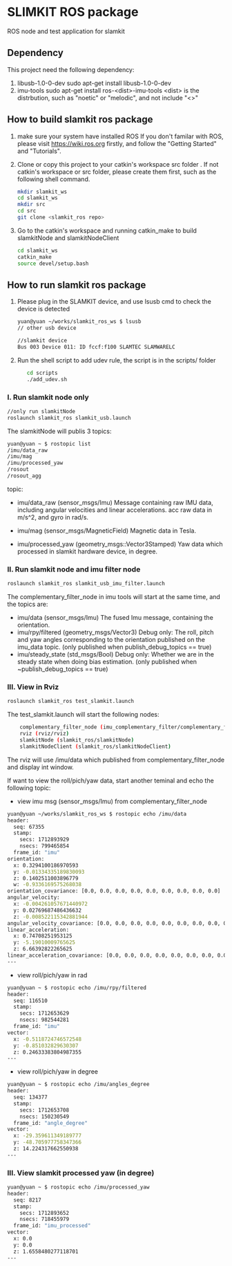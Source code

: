 # SLIMKIT ROS package

ROS node and test application for slamkit

## Dependency

This project need the following dependency:

1. libusb-1.0-0-dev
   sudo apt-get install libusb-1.0-0-dev
2. imu-tools
   sudo apt-get install ros-\<dist\>-imu-tools
   \<dist> is the distrbution, such as "noetic" or "melodic", and not include "<>"

## How to build slamkit ros package

1. make sure your system have installed ROS
   If you don't familar with ROS, please visit <https://wiki.ros.org> firstly, and follow the "Getting Started" and "Tutorials".
2. Clone or copy this project to your catkin's workspace src folder
   . If not catkin's workspace or src folder, please create them first, such as the following shell command.

   ```bash
   mkdir slamkit_ws
   cd slamkit_ws
   mkdir src
   cd src
   git clone <slamkit_ros repo>
   ```

3. Go to the catkin's workspace and running catkin_make to build slamkitNode and slamkitNodeClient
   
   ```bash
   cd slamkit_ws
   catkin_make
   source devel/setup.bash
   ```

## How to run slamkit ros package

1. Please plug in the SLAMKIT device, and use lsusb cmd to check the device is detected

   ```bash
   yuan@yuan ~/works/slamkit_ros_ws $ lsusb
   // other usb device

   //slamkit device
   Bus 003 Device 011: ID fccf:f100 SLAMTEC SLAMWARELC

   ```

2. Run the shell script to add udev rule, the script is in the scripts/ folder

   ```bash
      cd scripts
      ./add_udev.sh
   ```


### I. Run slamkit node only

```bash
//only run slamkitNode
roslaunch slamkit_ros slamkit_usb.launch
```

The slamkitNode will publis 3 topics: 

```bash
yuan@yuan ~ $ rostopic list
/imu/data_raw
/imu/mag
/imu/processed_yaw
/rosout
/rosout_agg
```

topic:

- imu/data_raw (sensor_msgs/Imu)
   Message containing raw IMU data, including angular velocities and linear accelerations.
   acc raw data in m/s^2, and gyro in rad/s.

- imu/mag (sensor_msgs/MagneticField)
   Magnetic data in Tesla.

- imu/processed_yaw (geometry_msgs::Vector3Stamped)
   Yaw data which processed in slamkit hardware device, in degree.

### II. Run slamkit node and imu filter node

```bash
roslaunch slamkit_ros slamkit_usb_imu_filter.launch
```

The complementary_filter_node in imu tools will start at the same time, and the topics are:

- imu/data (sensor_msgs/Imu)
   The fused Imu message, containing the orientation.
- imu/rpy/filtered (geometry_msgs/Vector3)
   Debug only: The roll, pitch and yaw angles corresponding to the orientation published on the imu_data topic. (only published when publish_debug_topics == true)
- imu/steady_state (std_msgs/Bool)
   Debug only: Whether we are in the steady state when doing bias estimation. (only published when ~publish_debug_topics == true)

### III. View in Rviz

```bash
roslaunch slamkit_ros test_slamkit.launch
```

The test_slamkit.launch will start the following nodes:

```bash
    complementary_filter_node (imu_complementary_filter/complementary_filter_node)
    rviz (rviz/rviz)
    slamkitNode (slamkit_ros/slamkitNode)
    slamkitNodeClient (slamkit_ros/slamkitNodeClient)
```

The rviz will use /imu/data which published from complementary_filter_node and display int window.

If want to view the roll/pich/yaw data, start another teminal and echo the following topic:

- view imu msg (sensor_msgs/Imu) from complementary_filter_node

```bash
yuan@yuan ~/works/slamkit_ros_ws $ rostopic echo /imu/data
header: 
  seq: 67355
  stamp: 
    secs: 1712893929
    nsecs: 799465854
  frame_id: "imu"
orientation: 
  x: 0.3294100186970593
  y: -0.01334335189830093
  z: 0.1402511003896779
  w: -0.9336169575268038
orientation_covariance: [0.0, 0.0, 0.0, 0.0, 0.0, 0.0, 0.0, 0.0, 0.0]
angular_velocity: 
  x: -0.004261057671440972
  y: 0.02769687486436632
  z: -0.008522115342881944
angular_velocity_covariance: [0.0, 0.0, 0.0, 0.0, 0.0, 0.0, 0.0, 0.0, 0.0]
linear_acceleration: 
  x: 0.74708251953125
  y: -5.19010009765625
  z: 6.66392822265625
linear_acceleration_covariance: [0.0, 0.0, 0.0, 0.0, 0.0, 0.0, 0.0, 0.0, 0.0]
---
```

- view roll/pich/yaw in rad

```bash
yuan@yuan ~ $ rostopic echo /imu/rpy/filtered 
header: 
  seq: 116510
  stamp: 
    secs: 1712653629
    nsecs: 982544281
  frame_id: "imu"
vector: 
  x: -0.5118724746572548
  y: -0.851032829630307
  z: 0.24633383804987355
---
```

- view roll/pich/yaw in degree

```bash
yuan@yuan ~ $ rostopic echo /imu/angles_degree 
header: 
  seq: 134377
  stamp: 
    secs: 1712653708
    nsecs: 150230549
  frame_id: "angle_degree"
vector: 
  x: -29.359611349189777
  y: -48.705977758347366
  z: 14.224317662550938
---
```


### III. View slamkit processed yaw (in degree)

```bash
yuan@yuan ~ $ rostopic echo /imu/processed_yaw 
header: 
  seq: 8217
  stamp: 
    secs: 1712893652
    nsecs: 718455979
  frame_id: "imu_processed"
vector: 
  x: 0.0
  y: 0.0
  z: 1.6558480277118701
---
```
